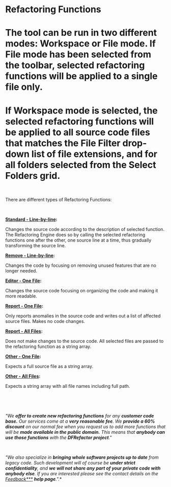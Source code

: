 # Refactoring Functions

# The tool can be run in two different modes: Workspace or File mode. If File mode has been selected from the toolbar, selected refactoring functions will be applied to a single file only.

# If Workspace mode is selected, the selected refactoring functions will be applied to all source code files that matches the File Filter drop-down list of file extensions, and for all folders selected from the Select Folders grid.

&nbsp;

There are different types of Refactoring Functions:

&nbsp;

[**Standard - Line-by-line**](<Standard-Line-by-Line>)**:**

Changes the source code according to the description of selected function. The Refactoring Engine does so by calling the selected refactoring functions one after the other, one source line at a time, thus gradually transforming the source line.

[**Remove - Line-by-line**](<Remove-Line-by-Line>)**:**

Changes the code by focusing on removing unused features that are no longer needed.

[**Editor - One File**](<Editor-OneFile>)**:**

Changes the source code focusing on organizing the code and making it more readable.

[**Report - One File**](<Report-OneFile>)**:**

Only reports anomalies in the source code and writes out a list of affected source files. Makes no code changes.

[**Report - All Files**](<Report-AllFiles>)**:**

Does not make changes to the source code. All selected files are passed to the refactoring function as a string array.

[**Other - One File**](<Other-OneFile>)**:**

Expects a full source file as a string array.

[**Other - All Files**](<Other-AllFiles>)**:**

Expects a string array with all file names including full path.

&nbsp;

&nbsp;

*"We **offer to create new refactoring functions** for any **customer code base.** Our services come at a **very reasonable fee**. We **provide a 60% discount** on our normal fee when you request us to add more functions that will be **made available in the public domain.** This means that **anybody can use those functions** with the **DFRefactor project**."*

&nbsp;

*"We also specialize in **bringing whole software projects up to date** from legacy code. Such development will of course be **under strict confidentiality**, and **we will not share any part of your private code with anybody else**. If you are interested please see the **contact details on the [Feedback***](<Feedback>) ***help page**."**.***
